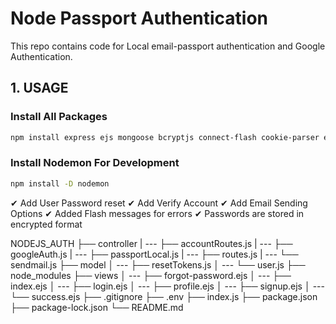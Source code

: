 # Node Passport Authentication

This repo contains code for Local email-passport authentication and Google Authentication.

## 1. USAGE

### Install All Packages

```bash
npm install express ejs mongoose bcryptjs connect-flash cookie-parser express-session csurf memorystore passport passport-local passport-google-oauth20 nodemailer
```

### Install Nodemon For Development

```bash
npm install -D nodemon
```


✔ Add User Password reset
✔ Add Verify Account
✔ Add Email Sending Options
✔ Added Flash messages for errors
✔ Passwords are stored in encrypted format

NODEJS_AUTH
├── controller
| --- ├── accountRoutes.js
| --- ├── googleAuth.js
| --- ├── passportLocal.js
| --- ├── routes.js
| --- └── sendmail.js
├── model
│ --- ├── resetTokens.js
│ --- └── user.js
├── node_modules
├── views
│ --- ├── forgot-password.ejs
│ --- ├── index.ejs
│ --- ├── login.ejs
│ --- ├── profile.ejs
│ --- ├── signup.ejs
│ --- └── success.ejs
├── .gitignore
├── .env
├── index.js
├── package.json
├── package-lock.json
└── README.md

